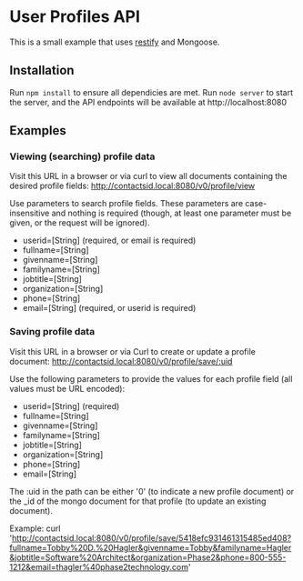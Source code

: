 # User Profiles API

This is a small example that uses [restify](http://mcavage.me/node-restify/) and Mongoose.

## Installation

Run `npm install` to ensure all dependicies are met. Run `node server` to start the server, and the API endpoints will be available at http://localhost:8080

## Examples

### Viewing (searching) profile data

Visit this URL in a browser or via curl to view all documents containing the desired profile fields: http://contactsid.local:8080/v0/profile/view

Use parameters to search profile fields. These parameters are case-insensitive and nothing is required (though, at least one parameter must be given, or the request will be ignored).

  * userid=[String] (required, or email is required)
  * fullname=[String]
  * givenname=[String]
  * familyname=[String]
  * jobtitle=[String]
  * organization=[String]
  * phone=[String]
  * email=[String] (required, or userid is required)

### Saving profile data

Visit this URL in a browser or via Curl to create or update a profile document: http://contactsid.local:8080/v0/profile/save/:uid

Use the following parameters to provide the values for each profile field (all values must be URL encoded):

  * userid=[String] (required)
  * fullname=[String]
  * givenname=[String]
  * familyname=[String]
  * jobtitle=[String]
  * organization=[String]
  * phone=[String]
  * email=[String]

The :uid in the path can be either '0' (to indicate a new profile document) or the _id of the mongo document for that profile (to update an existing document).

Example: curl 'http://contactsid.local:8080/v0/profile/save/5418efc931461315485ed408?fullname=Tobby%20D.%20Hagler&givenname=Tobby&familyname=Hagler&jobtitle=Software%20Architect&organization=Phase2&phone=800-555-1212&email=thagler%40phase2technology.com'